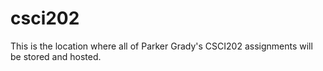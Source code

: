 # csci202
This is the location where all of Parker Grady's CSCI202 assignments will be stored and hosted.
